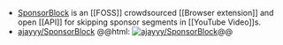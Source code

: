 - [SponsorBlock](https://sponsor.ajay.app/) is an [[FOSS]] crowdsourced [[Browser extension]] and open [[API]] for skipping sponsor segments in [[YouTube Video]]s.
- [ajayyy/SponsorBlock](https://github.com/ajayyy/SponsorBlock)
  @@html: <a href="https://github.com/ajayyy/SponsorBlock/"><img src="https://github-readme-stats-astronomer.vercel.app/api/pin/?username=ajayyy&repo=SponsorBlock&theme=tokyonight" alt="ajayyy/SponsorBlock"/></a>@@